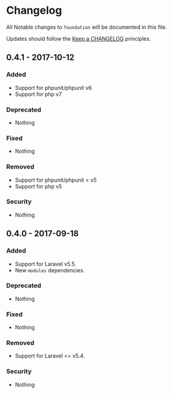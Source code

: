 # Changelog

All Notable changes to `foundation` will be documented in this file.

Updates should follow the [Keep a CHANGELOG](http://keepachangelog.com/) principles.

## 0.4.1 - 2017-10-12

### Added
- Support for phpunit/phpunit v6
- Support for php v7

### Deprecated
- Nothing

### Fixed
- Nothing

### Removed
- Support for phpunit/phpunit < v5
- Support for php v5

### Security
- Nothing


## 0.4.0 - 2017-09-18

### Added
- Support for Laravel v5.5.
- New `modules` dependencies.

### Deprecated
- Nothing

### Fixed
- Nothing

### Removed
- Support for Laravel <= v5.4.

### Security
- Nothing
